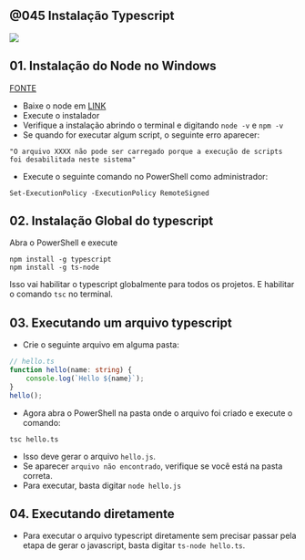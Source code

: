 ## @045 Instalação Typescript

![](https://raw.githubusercontent.com/qxcodepoo/arcade/master/base/045/cover.jpg)

## 01. Instalação do Node no Windows

[FONTE](https://balta.io/blog/node-npm-instalacao-configuracao-e-primeiros-passos)

- Baixe o node em [LINK](https://nodejs.org/en/download/)
- Execute o instalador
- Verifique a instalação abrindo o terminal e digitando `node -v` e `npm -v`
- Se quando for executar algum script, o seguinte erro aparecer:
```
"O arquivo XXXX não pode ser carregado porque a execução de scripts foi desabilitada neste sistema"
```
- Execute o seguinte comando no PowerShell como administrador:
```
Set-ExecutionPolicy -ExecutionPolicy RemoteSigned
```

## 02. Instalação Global do typescript
Abra o PowerShell e execute
```
npm install -g typescript
npm install -g ts-node
```
Isso vai habilitar o typescript globalmente para todos os projetos. E habilitar o comando `tsc` no terminal.

## 03. Executando um arquivo typescript

- Crie o seguinte arquivo em alguma pasta:
```typescript
// hello.ts
function hello(name: string) {
    console.log(`Hello ${name}`);
}
hello();
```

- Agora abra o PowerShell na pasta onde o arquivo foi criado e execute o comando:
```
tsc hello.ts
```
- Isso deve gerar o arquivo `hello.js`. 
- Se aparecer `arquivo não encontrado`, verifique se você está na pasta correta.
- Para executar, basta digitar `node hello.js`

## 04. Executando diretamente

- Para executar o arquivo typescript diretamente sem precisar passar pela etapa de gerar o javascript, basta digitar `ts-node hello.ts`.

